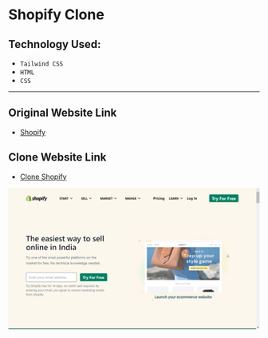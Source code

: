 # Shopify Clone

## Technology Used:
- `Tailwind CSS`
- `HTML`
- `CSS`

***
## Original Website Link
- [Shopify](https://www.shopify.in/)

## Clone Website Link
- [Clone Shopify](https://newshopifyclone.netlify.app)

![result](./Result.png)